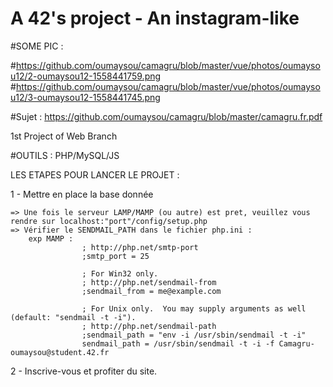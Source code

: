 # A 42's project - An instagram-like

#SOME PIC :

#https://github.com/oumaysou/camagru/blob/master/vue/photos/oumaysou12/2-oumaysou12-1558441759.png
#https://github.com/oumaysou/camagru/blob/master/vue/photos/oumaysou12/3-oumaysou12-1558441745.png

#Sujet : https://github.com/oumaysou/camagru/blob/master/camagru.fr.pdf

1st Project of Web Branch

#OUTILS : PHP/MySQL/JS

LES ETAPES POUR LANCER LE PROJET :

1 - Mettre en place la base donnée

    => Une fois le serveur LAMP/MAMP (ou autre) est pret, veuillez vous rendre sur localhost:"port"/config/setup.php
    => Vérifier le SENDMAIL_PATH dans le fichier php.ini :
        exp MAMP : 
                    ; http://php.net/smtp-port
                    ;smtp_port = 25

                    ; For Win32 only.
                    ; http://php.net/sendmail-from
                    ;sendmail_from = me@example.com

                    ; For Unix only.  You may supply arguments as well (default: "sendmail -t -i").
                    ; http://php.net/sendmail-path
                    ;sendmail_path = "env -i /usr/sbin/sendmail -t -i"
                    sendmail_path = /usr/sbin/sendmail -t -i -f Camagru-oumaysou@student.42.fr

2 - Inscrive-vous et profiter du site.